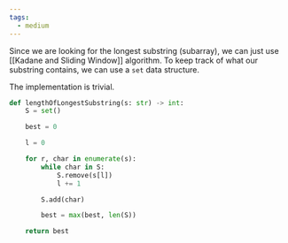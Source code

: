 ```yaml
---
tags:
  - medium
---
```


Since we are looking for the longest substring (subarray), we can just use [[Kadane and Sliding Window]] algorithm. To keep track of what our substring contains, we can use a `set` data structure.

The implementation is trivial.

```python
def lengthOfLongestSubstring(s: str) -> int:
	S = set()

	best = 0

	l = 0

	for r, char in enumerate(s):
		while char in S:
			S.remove(s[l])
			l += 1

		S.add(char)

		best = max(best, len(S))

	return best
```
